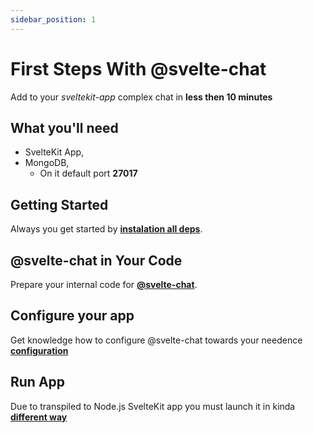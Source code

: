 ```yaml
---
sidebar_position: 1
---
```


# First Steps With @svelte-chat

Add to your *sveltekit-app* complex chat in **less then 10 minutes**

## What you'll need

- SvelteKit App,
- MongoDB,
  - On it default port **27017**

## Getting Started

Always you get started by [**instalation all deps**](/docs/Instalation).

## @svelte-chat in Your Code

Prepare your internal code for [**@svelte-chat**](/docs/Preparation).

## Configure your app
Get knowledge how to configure @svelte-chat towards your needence [**configuration**](/docs/Configuration)

## Run App
Due to transpiled to Node.js SvelteKit app you must launch it in kinda [**different way**](/docs/Run)

